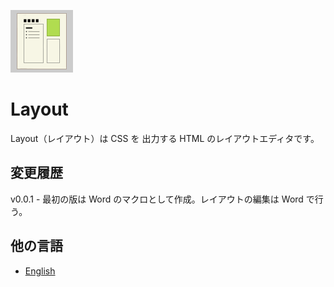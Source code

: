 ![icon](img/Layout.png)

# Layout
Layout（レイアウト）は CSS を 出力する HTML のレイアウトエディタです。

## 変更履歴
v0.0.1 - 最初の版は Word のマクロとして作成。レイアウトの編集は Word で行う。

## 他の言語
- [English](README.md)
